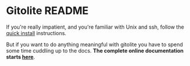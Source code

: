 # Gitolite README

If you're really impatient, and you're familiar with Unix and ssh, follow the
[quick install](http://sitaramc.github.com/gitolite/index.html#qi)
instructions.

But if you want to do anything meaningful with gitolite you have to spend some
time cuddling up to the docs.  **The complete online documentation starts
[here](http://sitaramc.github.com/gitolite)**.
